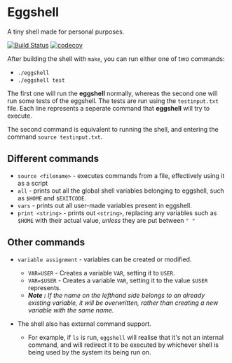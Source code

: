 # Eggshell
A tiny shell made for personal purposes.

[![Build Status](https://travis-ci.org/MasterTextman/eggshell.svg?branch=master)](https://travis-ci.org/MasterTextman/eggshell)
[![codecov](https://img.shields.io/codecov/c/github/MasterTextman/eggshell.svg)](https://codecov.io/gh/MasterTextman/eggshell)

After building the shell with `make`, you can run either one of two commands:
 - `./eggshell`
 - `./eggshell test`

The first one will run the **eggshell** normally, whereas the second one will
run some tests of the eggshell. The tests are run using the `testinput.txt` file.
Each line represents a seperate command that **eggshell** will try to execute.

The second command is equivalent to running the shell, and entering the command `source testinput.txt`.

## Different commands
 - `source <filename>` - executes commands from a file, effectively using it as a script
 - `all` - prints out all the global shell variables belonging to eggshell, such as `$HOME` and `$EXITCODE`.
 - `vars` - prints out all user-made variables present in eggshell.
 - `print <string>` - prints out `<string>`, replacing any variables such as `$HOME` with their actual value, *unless* they are put between `" "`

## Other commands
 - `variable assignment` - variables can be created or modified.
   - `VAR=USER` - Creates a variable `VAR`, setting it to `USER`.
   - `VAR=$USER` - Creates a variable `VAR`, setting it to the value `$USER` represents.
   - ***Note :*** *If the name on the lefthand side belongs to an already existing variable, it will be overwritten, rather than creating a new variable with the same name.*
   
 - The shell also has external command support.
   - For example, if `ls` is run, `eggshell` will realise that it's not an internal command, and will redirect it to be executed by whichever shell is being used by the system its being run on.
